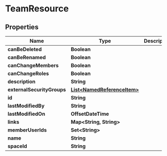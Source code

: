 

# TeamResource


## Properties

Name | Type | Description | Notes
------------ | ------------- | ------------- | -------------
**canBeDeleted** | **Boolean** |  |  [optional]
**canBeRenamed** | **Boolean** |  |  [optional]
**canChangeMembers** | **Boolean** |  |  [optional]
**canChangeRoles** | **Boolean** |  |  [optional]
**description** | **String** |  |  [optional]
**externalSecurityGroups** | [**List&lt;NamedReferenceItem&gt;**](NamedReferenceItem.md) |  |  [optional]
**id** | **String** |  |  [optional]
**lastModifiedBy** | **String** |  |  [optional]
**lastModifiedOn** | **OffsetDateTime** |  |  [optional]
**links** | **Map&lt;String, String&gt;** |  |  [optional]
**memberUserIds** | **Set&lt;String&gt;** |  |  [optional]
**name** | **String** |  |  [optional]
**spaceId** | **String** |  |  [optional]



